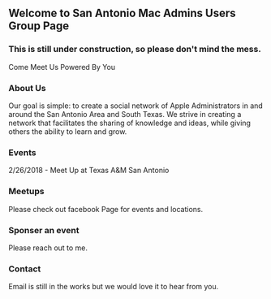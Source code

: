 ## Welcome to San Antonio Mac Admins Users Group Page


### This is still under construction, so please don't mind the mess.


Come Meet Us Powered By You


### About Us

Our goal is simple: to create a social network of Apple Administrators in and around the San Antonio Area and South Texas. We strive in creating a network that facilitates the sharing of knowledge and ideas, while giving others the ability to learn and grow. 


### Events

2/26/2018 - Meet Up at Texas A&M San Antonio


### Meetups

Please check out facebook Page for events and locations.


### Sponser an event

Please reach out to me.

### Contact

Email is still in the works but we would love it to hear from you. 
